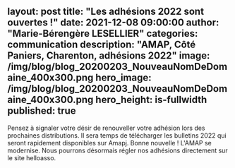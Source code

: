 layout: post
title:  "Les adhésions 2022 sont ouvertes !"
date:   2021-12-08 09:00:00
author: "Marie-Bérengère LESELLIER"
categories: communication
description: "AMAP, Côté Paniers, Charenton, adhésions 2022"
image: /img/blog/blog_20200203_NouveauNomDeDomaine_400x300.png
hero_image: /img/blog/blog_20200203_NouveauNomDeDomaine_400x300.png
hero_height: is-fullwidth
published: true
---

Pensez à signaler votre désir de renouveller votre adhésion lors des prochaines distributions. Il sera temps de télécharger les bulletins 2022 qui seront rapidement disponibles sur Amapj.
Bonne nouvelle ! L'AMAP se modernise. Nous pourrons désormais régler nos adhésions directement sur le site helloasso.

